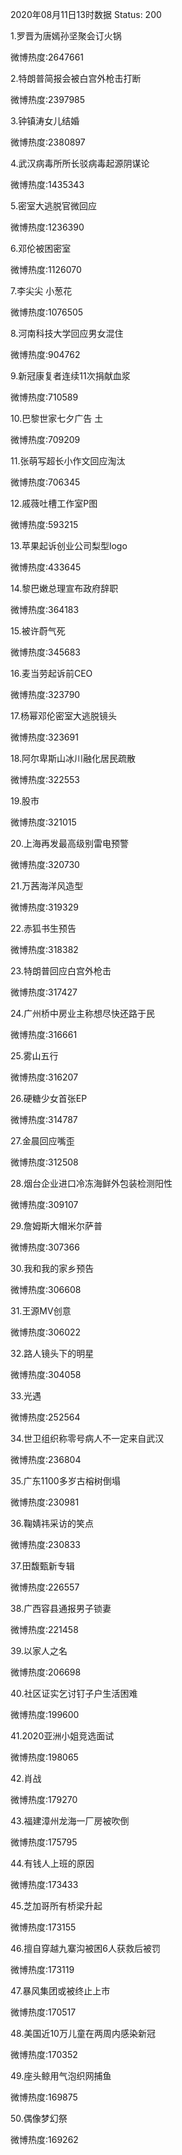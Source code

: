 2020年08月11日13时数据
Status: 200

1.罗晋为唐嫣孙坚聚会订火锅

微博热度:2647661

2.特朗普简报会被白宫外枪击打断

微博热度:2397985

3.钟镇涛女儿结婚

微博热度:2380897

4.武汉病毒所所长驳病毒起源阴谋论

微博热度:1435343

5.密室大逃脱官微回应

微博热度:1236390

6.邓伦被困密室

微博热度:1126070

7.李尖尖 小葱花

微博热度:1076505

8.河南科技大学回应男女混住

微博热度:904762

9.新冠康复者连续11次捐献血浆

微博热度:710589

10.巴黎世家七夕广告 土

微博热度:709209

11.张萌写超长小作文回应淘汰

微博热度:706345

12.戚薇吐槽工作室P图

微博热度:593215

13.苹果起诉创业公司梨型logo

微博热度:433645

14.黎巴嫩总理宣布政府辞职

微博热度:364183

15.被许蔚气死

微博热度:345683

16.麦当劳起诉前CEO

微博热度:323790

17.杨幂邓伦密室大逃脱镜头

微博热度:323691

18.阿尔卑斯山冰川融化居民疏散

微博热度:322553

19.股市

微博热度:321015

20.上海再发最高级别雷电预警

微博热度:320730

21.万茜海洋风造型

微博热度:319329

22.赤狐书生预告

微博热度:318382

23.特朗普回应白宫外枪击

微博热度:317427

24.广州桥中房业主称想尽快还路于民

微博热度:316661

25.雾山五行

微博热度:316207

26.硬糖少女首张EP

微博热度:314787

27.金晨回应嘴歪

微博热度:312508

28.烟台企业进口冷冻海鲜外包装检测阳性

微博热度:309107

29.詹姆斯大帽米尔萨普

微博热度:307366

30.我和我的家乡预告

微博热度:306608

31.王源MV创意

微博热度:306022

32.路人镜头下的明星

微博热度:304058

33.光遇

微博热度:252564

34.世卫组织称零号病人不一定来自武汉

微博热度:236804

35.广东1100多岁古榕树倒塌

微博热度:230981

36.鞠婧祎采访的笑点

微博热度:230833

37.田馥甄新专辑

微博热度:226557

38.广西容县通报男子锁妻

微博热度:221458

39.以家人之名

微博热度:206698

40.社区证实乞讨钉子户生活困难

微博热度:199600

41.2020亚洲小姐竞选面试

微博热度:198065

42.肖战

微博热度:179270

43.福建漳州龙海一厂房被吹倒

微博热度:175795

44.有钱人上班的原因

微博热度:173433

45.芝加哥所有桥梁升起

微博热度:173155

46.擅自穿越九寨沟被困6人获救后被罚

微博热度:173119

47.暴风集团或被终止上市

微博热度:170517

48.美国近10万儿童在两周内感染新冠

微博热度:170352

49.座头鲸用气泡织网捕鱼

微博热度:169875

50.偶像梦幻祭

微博热度:169262

